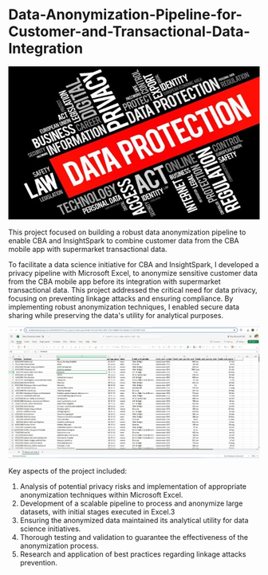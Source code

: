 # Data-Anonymization-Pipeline-for-Customer-and-Transactional-Data-Integration
![Image Alt](https://github.com/eziukwuinnocent/Data-Anonymization-Pipeline-for-Customer-and-Transactional-Data-Integration/blob/c95fd9012a724a6cafdac5e7b1123ce78772a902/Data-Protection-Act-705x430.jpg)

This project focused on building a robust data anonymization pipeline to enable CBA and InsightSpark to combine customer data from the CBA mobile app with supermarket transactional data.

To facilitate a data science initiative for CBA and InsightSpark, I developed a privacy pipeline with Microsoft Excel, to anonymize sensitive customer data from the CBA mobile app before its integration with supermarket transactional data. This project addressed the critical need for data privacy, focusing on preventing linkage attacks and ensuring compliance. By implementing robust anonymization techniques, I enabled secure data sharing while preserving the data's utility for analytical purposes.

![Image Alt](https://github.com/eziukwuinnocent/Data-Anonymization-Pipeline-for-Customer-and-Transactional-Data-Integration/blob/ab57faddb02c96e5b6eb0c29f324ad3ef6dc0f95/Excel_Anonymization.jpg)

Key aspects of the project included:

1. Analysis of potential privacy risks and implementation of appropriate anonymization techniques within Microsoft Excel.
2. Development of a scalable pipeline to process and anonymize large datasets, with initial stages executed in Excel.3
3. Ensuring the anonymized data maintained its analytical utility for data science initiatives.
4. Thorough testing and validation to guarantee the effectiveness of the anonymization process.
5. Research and application of best practices regarding linkage attacks prevention.
